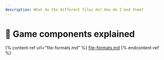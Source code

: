 ```yaml
---
description: What do the different files do? How do I mod them?
---
```


# 📂 Game components explained

{% content-ref url="file-formats.md" %}
[file-formats.md](file-formats.md)
{% endcontent-ref %}
